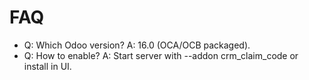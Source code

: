 # FAQ

- Q: Which Odoo version? A: 16.0 (OCA/OCB packaged).
- Q: How to enable? A: Start server with --addon crm_claim_code or install in UI.
